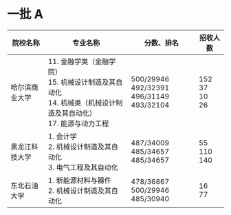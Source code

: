 # 一批 A
| 院校名称       | 专业名称                                                                                                                          | 分数、排名                                                   | 招收人数                          |
|----------------|-----------------------------------------------------------------------------------------------------------------------------------|--------------------------------------------------------------|-----------------------------------|
| 哈尔滨商业大学 | 11. 金融学类（金融学院）<br /> 15. 机械设计制造及其自动化 <br /> 14. 机械类（机械设计制造及其自动化） <br /> 17. 能源与动力工程| 500/29946 <br />  492/32391 <br /> 496/31149 <br /> 493/32104| 152 <br /> 37 <br /> 10 <br /> 26|
| 黑龙江科技大学 | 1. 会计学 <br /> 2. 机械设计制造及其自动化 <br /> 3. 电气工程及其自动化                                                           | 487/34009 <br /> 485/34657<br /> 485/34657                   | 55 <br /> 110 <br /> 140          |
| 东北石油大学   | 1. 新能源材料与器件 <br /> 2. 机械设计制造及其自动化                                                                              | 478/36867 <br /> 500/29946 485/30940                                   | 16 <br /> 77                      |

